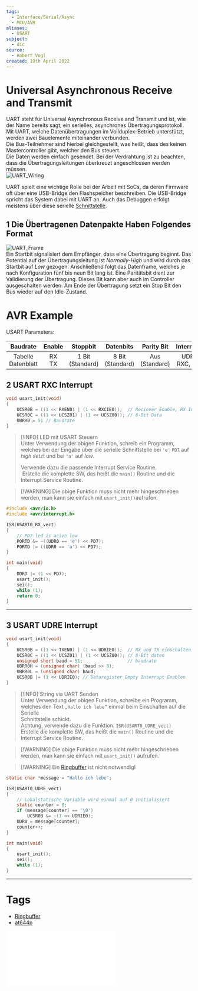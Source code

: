 ```yaml
---
tags:
  - Interface/Serial/Async
  - MCU/AVR
aliases:
  - USART
subject:
  - dic
source:
  - Robert Vogl
created: 19th April 2022
---
```


# Universal Asynchronous Receive and Transmit

UART steht für Universal Asynchronous Receive and Transmit und ist, wie der Name bereits sagt, ein serielles, asynchrones Übertragungsprotokoll.  
Mit UART, welche Datenübertragungen im Vollduplex-Betrieb unterstützt, werden zwei Bauelemente miteinander verbunden.  
Die Bus-Teilnehmer sind hierbei gleichgestellt, was heißt, dass des keinen Mastercontroller gibt, welcher den Bus steuert.  
Die Daten werden einfach gesendet. Bei der Verdrahtung ist zu beachten, dass die Übertragungsleitungen überkreuzt angeschlossen werden müssen.  
![UART_Wiring](assets/UART_Wiring.png)

UART spielt eine wichtige Rolle bei der Arbeit mit SoCs, da deren Firmware oft über eine USB-Bridge den Flashspeicher beschreiben. Die USB-Bridge spricht das System dabei mit UART an. Auch das Debuggen erfolgt meistens über diese serielle [Schnittstelle](Interfaces/{MOC}%20Schnittstellen.md).

## 1 Die Übertragenen Datenpakte Haben Folgendes Format

![UART_Frame](assets/UART_Frame.png)  
Ein Startbit signalisiert dem Empfänger, dass eine Übertragung beginnt. Das Potential auf der Übertragungsleitung ist _Normally-High_ und wird durch das Startbit auf _Low_ gezogen. Anschließend folgt das Datenframe, welches je nach Konfiguration fünf bis neun Bit lang ist. Eine Paritätsbit dient zur Validierung der Übertragung. Dieses Bit kann aber auch im Controller ausgeschalten werden. Am Ende der Übertragung setzt ein Stop Bit den Bus wieder auf den Idle-Zustand.

# AVR Example

USART Parameters:

|       Baudrate        |  Enable  |       Stoppbit        |       Datenbits       |     Parity Bit      |   Interrupts   |           Mode            |
|:---------------------:|:--------:|:---------------------:|:---------------------:|:-------------------:|:--------------:|:-------------------------:|
| Tabelle<br>Datenblatt | RX<br>TX | 1 Bit <br> (Standard) | 8 Bit <br> (Standard) | Aus <br> (Standard) | UDRE, RXC, TXC | Asynchron <br> (Standard) |

## 2 USART RXC Interrupt

```c
void usart_init(void)
{
	UCSR0B = ((1 << RXEN0) | (1 << RXCIE0));  // Reciever Enable, RX Interrupt Enable
	UCSR0C = ((1 << UCSZ01) | (1 << UCSZ00)); // 8-Bit Data
	UBRR0 = 51 // Baudrate
}
```

> [!INFO] LED mit USART Steuern  
> Unter Verwendung der obigen Funktion, schreib ein Programm,  
> welches bei der Eingabe über die serielle Schnittstelle bei `'e'` `PD7` auf _high_ setzt und bei `'a'` auf _low_.
> 
> Verwende dazu die passende Interrupt Service Routine.  
> Erstelle die komplette SW, das heißt die `main()` Routine und die Interrupt Service Routine.

> [!WARNING] Die obige Funktion muss nicht mehr hingeschrieben werden, man kann sie einfach mit `usart_init()`aufrufen.

```c
#include <avr/io.h>
#include <avr/interrupt.h>

ISR(USART0_RX_vect)
{
	// PD7-led is acive low
	PORTD &= ~((UDR0 == 'e') << PD7);
	PORTD |= ((UDR0 == 'a') << PD7);
}

int main(void)
{
	DDRD |= (1 << PD7);
	usart_init();
	sei();
	while (1);
	return 0;
}
```

---

## 3 USART UDRE Interrupt

```c
void usart_init(void)
{
	UCSR0B = ((1 << TXEN0) | (1 << UDRIE0));  // RX und TX einschalten
	UCSR0C = ((1 << UCSZ01) | (1 << UCSZ00)); // 8-Bit daten
	unsigned short baud = 51;                 // baudrate
	UBRR0H = (unsigned char) (baud >> 8);
	UBRR0L = (unsigned char) baud;
	UCSR0B |= (1 << UDRIE0); // Dataregister Empty Interrupt Enablen
}
```

> [!INFO] String via UART Senden  
> Unter Verwendung der obigen Funktion, schreibe ein Programm, welches den Text `„Hallo ich lebe“` einmal beim Einschalten auf die Serielle  
> Schnittstelle schickt.  
> Achtung, verwende dazu die Funktion: `ISR(USART0_UDRE_vect)`  
> Erstelle die komplette SW, das heißt die `main()` Routine und die Interrupt Service Routine.

> [!WARNING] Die obige Funktion muss nicht mehr hingeschrieben werden, man kann sie einfach mit `usart_init()` aufrufen.

> [!WARNING] Ein [Ringbuffer](Ringbuffer.md) ist nicht notwendig!

```c
static char *message = "Hallo ich lebe";

ISR(USART0_UDRE_vect)
{
	// Lokalstatische Variable wird einmal auf 0 initialisiert
	static counter = 0;
	if (message[counter] == '\0')
		UCSR0B &= ~(1 << UDRIE0);
	UDR0 = message[counter];
	counter++;
}

int main(void)
{
	usart_init();
	sei();
	while (1);
}
```

---

# Tags

- [Ringbuffer](Ringbuffer.md)
- [at644p](AVR%20ATmega644p.md)

![at644p](assets/pdf/at644p.pdf)
